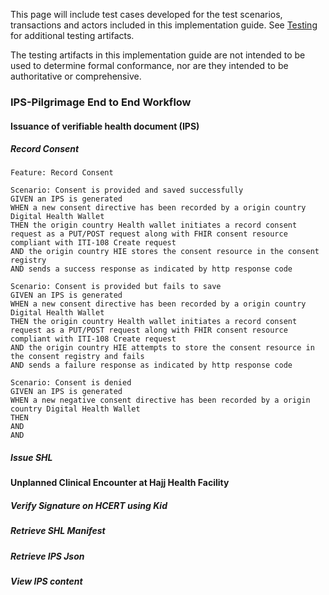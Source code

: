 This page will include test cases developed for the test scenarios, transactions and actors included in this implementation guide. See [Testing](testing.html) for additional testing artifacts.

The testing artifacts in this implementation guide are not intended to be used to determine formal conformance, nor are they intended to be authoritative or comprehensive.


### IPS-Pilgrimage End to End Workflow

#### Issuance of verifiable health document (IPS)

##### Record Consent

```
Feature: Record Consent

Scenario: Consent is provided and saved successfully
GIVEN an IPS is generated
WHEN a new consent directive has been recorded by a origin country Digital Health Wallet
THEN the origin country Health wallet initiates a record consent request as a PUT/POST request along with FHIR consent resource compliant with ITI-108 Create request
AND the origin country HIE stores the consent resource in the consent registry
AND sends a success response as indicated by http response code

Scenario: Consent is provided but fails to save
GIVEN an IPS is generated
WHEN a new consent directive has been recorded by a origin country Digital Health Wallet
THEN the origin country Health wallet initiates a record consent request as a PUT/POST request along with FHIR consent resource compliant with ITI-108 Create request
AND the origin country HIE attempts to store the consent resource in the consent registry and fails
AND sends a failure response as indicated by http response code

Scenario: Consent is denied
GIVEN an IPS is generated
WHEN a new negative consent directive has been recorded by a origin country Digital Health Wallet
THEN
AND 
AND 

```

##### Issue SHL


#### Unplanned Clinical Encounter at Hajj Health Facility

##### Verify Signature on HCERT using Kid

##### Retrieve SHL Manifest

##### Retrieve IPS Json

##### View IPS content